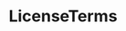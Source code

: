 ---
title: LicenseTerms
excerpt: ''
deprecated: false
hidden: false
metadata:
  title: ''
  description: ''
  robots: index
next:
  description: ''
---